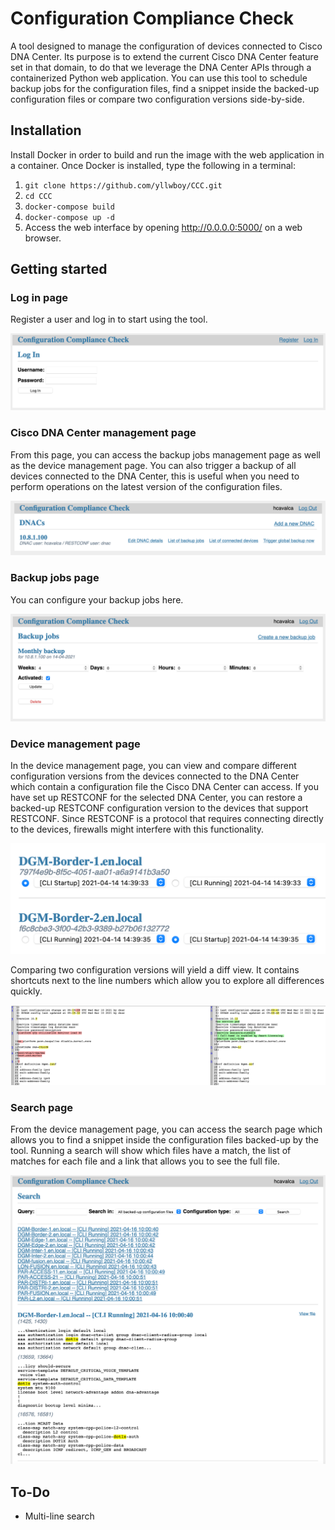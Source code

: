 # Configuration Compliance Check
A tool designed to manage the configuration of devices connected to Cisco DNA Center. Its purpose is to extend the current Cisco DNA Center feature set in that domain, to do that we leverage the DNA Center APIs through a containerized Python web application. You can use this tool to schedule backup jobs for the configuration files, find a snippet inside the backed-up configuration files or compare two configuration versions side-by-side.

## Installation
Install Docker in order to build and run the image with the web application in a container. Once Docker is installed, type the following in a terminal:

1. `git clone https://github.com/yllwboy/CCC.git`
2. `cd CCC`
3. `docker-compose build`
4. `docker-compose up -d`
5. Access the web interface by opening <http://0.0.0.0:5000/> on a web browser.

## Getting started

### Log in page

Register a user and log in to start using the tool.

![Log in page](screenshots/login.png)

### Cisco DNA Center management page

From this page, you can access the backup jobs management page as well as the device management page. You can also trigger a backup of all devices connected to the DNA Center, this is useful when you need to perform operations on the latest version of the configuration files.

![Cisco DNA Center management page](screenshots/dnacs.png)

### Backup jobs page

You can configure your backup jobs here.

![Backup jobs page](screenshots/jobs.png)

### Device management page

In the device management page, you can view and compare different configuration versions from the devices connected to the DNA Center which contain a configuration file the Cisco DNA Center can access. If you have set up RESTCONF for the selected DNA Center, you can restore a backed-up RESTCONF configuration version to the devices that support RESTCONF. Since RESTCONF is a protocol that requires connecting directly to the devices, firewalls might interfere with this functionality.

![Device management page](screenshots/devices.png)

Comparing two configuration versions will yield a diff view. It contains shortcuts next to the line numbers which allow you to explore all differences quickly.

![Diff view](screenshots/diff.png)

### Search page

From the device management page, you can access the search page which allows you to find a snippet inside the configuration files backed-up by the tool. Running a search will show which files have a match, the list of matches for each file and a link that allows you to see the full file.

![Search page](screenshots/search.png)

## To-Do
- Multi-line search